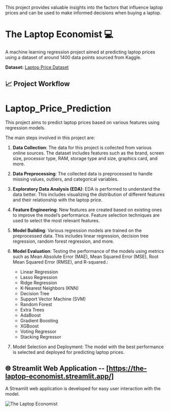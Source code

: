 This project provides valuable insights into the factors that influence laptop prices and can be used to make informed decisions when buying a laptop.
# The Laptop Economist 💻

A machine learning regression project aimed at predicting laptop prices using a dataset of around 1400 data points sourced from Kaggle. 

**Dataset:** [Laptop Price Dataset](https://www.kaggle.com/datasets/birajkhatri/laptop-price-datasets)

## 📈 Project Workflow
# Laptop_Price_Prediction
This project aims to predict laptop prices based on various features using regression models.

The main steps involved in this project are:

1. **Data Collection**: The data for this project is collected from various online sources. The dataset includes features such as the brand, screen size, processor type, RAM, storage type and size, graphics card, and more.

2. **Data Preprocessing**: The collected data is preprocessed to handle missing values, outliers, and categorical variables.

3. **Exploratory Data Analysis (EDA)**: EDA is performed to understand the data better. This includes visualizing the distribution of different features and their relationship with the laptop price.

4. **Feature Engineering**: New features are created based on existing ones to improve the model’s performance. Feature selection techniques are used to select the most relevant features.

5. **Model Building**: Various regression models are trained on the preprocessed data. This includes linear regression, decision tree regression, random forest regression, and more.

6. **Model Evaluation**: Testing the performance of the models using metrics such as Mean Absolute Error (MAE), Mean Squared Error (MSE), Root Mean Squared Error (RMSE), and R-squared.:
   - Linear Regression
   - Lasso Regression
   - Ridge Regression
   - K-Nearest Neighbors (KNN)
   - Decision Tree
   - Support Vector Machine (SVM)
   - Random Forest
   - Extra Trees
   - AdaBoost
   - Gradient Boosting
   - XGBoost
   - Voting Regressor
   - Stacking Regressor

7. Model Selection and Deployment: The model with the best performance is selected and deployed for predicting laptop prices.

## 🌐 Streamlit Web Application -- [https://the-laptop-economist.streamlit.app/]
A Streamlit web application is developed for easy user interaction with the model. 

![The Laptop Economist](https://github.com/user-attachments/assets/d24a6862-88ba-403b-981e-eba64304e0d6)
